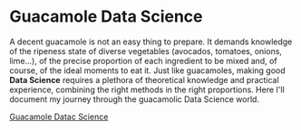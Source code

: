 # Guacamole Data Science

A decent guacamole is not an easy thing to prepare. It demands knowledge of the ripeness state of diverse vegetables (avocados, tomatoes, onions, lime...), of the precise proportion of each ingredient to be mixed and, of course, of the ideal moments to eat it.
Just like guacamoles, making good <b>Data Science</b> requires a plethora of theoretical knowledge and practical experience, combining the right methods in the right proportions. Here I'll document my journey through the guacamolic Data Science world.

[Guacamole Datac Science](https://luiztauffer.github.io/guacamole-data-science/)

